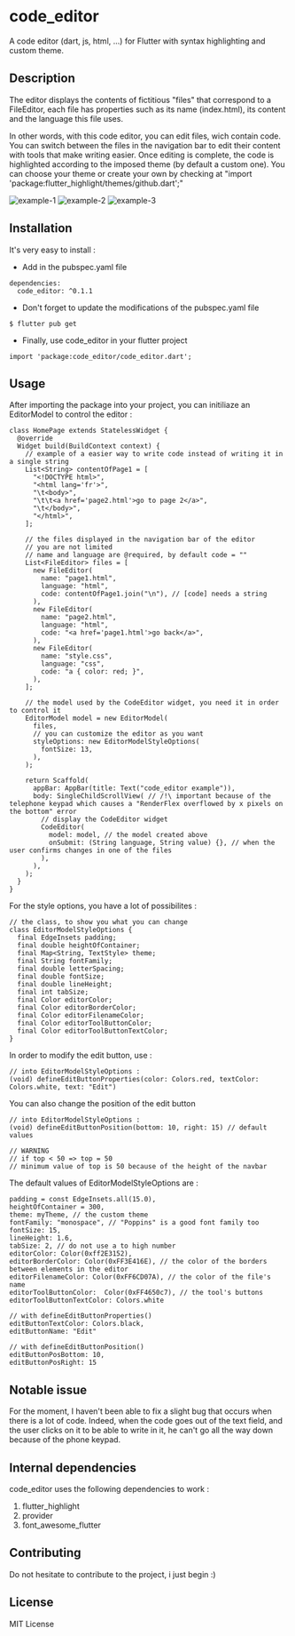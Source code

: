 # code_editor

A code editor (dart, js, html, ...) for Flutter with syntax highlighting and custom theme.

## Description

The editor displays the contents of fictitious "files" that correspond to a FileEditor, each file has properties such as its name (index.html), its content and the language this file uses.

In other words, with this code editor, you can edit files, wich contain code. You can switch between the files in the navigation bar to edit their content with tools that make writing easier. Once editing is complete, the code is highlighted according to the imposed theme (by default a custom one).
You can choose your theme or create your own by checking at "import 'package:flutter_highlight/themes/github.dart';"

![example-1](https://learnweb.sciencesky.fr/code_editor_example-1.png)
![example-2](https://learnweb.sciencesky.fr/code_editor_example-2.png)
![example-3](https://learnweb.sciencesky.fr/code_editor_example-3.png)

## Installation

It's very easy to install :

* Add in the pubspec.yaml file

```
dependencies:
  code_editor: ^0.1.1
```

* Don't forget to update the modifications of the pubspec.yaml file

```
$ flutter pub get
```

* Finally, use code_editor in your flutter project

```
import 'package:code_editor/code_editor.dart';
```

## Usage

After importing the package into your project, you can initiliaze an EditorModel to control the editor :

```
class HomePage extends StatelessWidget {
  @override
  Widget build(BuildContext context) {
    // example of a easier way to write code instead of writing it in a single string
    List<String> contentOfPage1 = [
      "<!DOCTYPE html>",
      "<html lang='fr'>",
      "\t<body>",
      "\t\t<a href='page2.html'>go to page 2</a>",
      "\t</body>",
      "</html>",
    ];

    // the files displayed in the navigation bar of the editor
    // you are not limited
    // name and language are @required, by default code = ""
    List<FileEditor> files = [
      new FileEditor(
        name: "page1.html",
        language: "html",
        code: contentOfPage1.join("\n"), // [code] needs a string
      ),
      new FileEditor(
        name: "page2.html",
        language: "html",
        code: "<a href='page1.html'>go back</a>",
      ),
      new FileEditor(
        name: "style.css",
        language: "css",
        code: "a { color: red; }",
      ),
    ];
    
    // the model used by the CodeEditor widget, you need it in order to control it
    EditorModel model = new EditorModel(
      files,
      // you can customize the editor as you want
      styleOptions: new EditorModelStyleOptions(
        fontSize: 13,
      ),
    );
    
    return Scaffold(
      appBar: AppBar(title: Text("code_editor example")),
      body: SingleChildScrollView( // /!\ important because of the telephone keypad which causes a "RenderFlex overflowed by x pixels on the bottom" error
        // display the CodeEditor widget
        CodeEditor(
          model: model, // the model created above
          onSubmit: (String language, String value) {}, // when the user confirms changes in one of the files
        ),
      ),
    );
  }
}
```

For the style options, you have a lot of possibilites : 

```
// the class, to show you what you can change
class EditorModelStyleOptions {
  final EdgeInsets padding;
  final double heightOfContainer;
  final Map<String, TextStyle> theme;
  final String fontFamily;
  final double letterSpacing;
  final double fontSize;
  final double lineHeight;
  final int tabSize;
  final Color editorColor;
  final Color editorBorderColor;
  final Color editorFilenameColor;
  final Color editorToolButtonColor;
  final Color editorToolButtonTextColor;
}
```

In order to modify the edit button, use :

```
// into EditorModelStyleOptions : 
(void) defineEditButtonProperties(color: Colors.red, textColor: Colors.white, text: "Edit")
```

You can also change the position of the edit button

```
// into EditorModelStyleOptions :
(void) defineEditButtonPosition(bottom: 10, right: 15) // default values

// WARNING
// if top < 50 => top = 50
// minimum value of top is 50 because of the height of the navbar
```

The default values of EditorModelStyleOptions are :

```
padding = const EdgeInsets.all(15.0),
heightOfContainer = 300,
theme: myTheme, // the custom theme
fontFamily: "monospace", // "Poppins" is a good font family too
fontSize: 15,
lineHeight: 1.6,
tabSize: 2, // do not use a to high number
editorColor: Color(0xff2E3152),
editorBorderColor: Color(0xFF3E416E), // the color of the borders between elements in the editor
editorFilenameColor: Color(0xFF6CD07A), // the color of the file's name
editorToolButtonColor:  Color(0xFF4650c7), // the tool's buttons
editorToolButtonTextColor: Colors.white

// with defineEditButtonProperties()
editButtonTextColor: Colors.black,
editButtonName: "Edit"

// with defineEditButtonPosition()
editButtonPosBottom: 10,
editButtonPosRight: 15
```

## Notable issue

For the moment, I haven't been able to fix a slight bug that occurs when there is a lot of code. Indeed, when the code goes out of the text field, and the user clicks on it to be able to write in it, he can't go all the way down because of the phone keypad.

## Internal dependencies

code_editor uses the following dependencies to work :
1. flutter_highlight
2. provider
3. font_awesome_flutter

## Contributing

Do not hesitate to contribute to the project, i just begin :)

## License

MIT License
